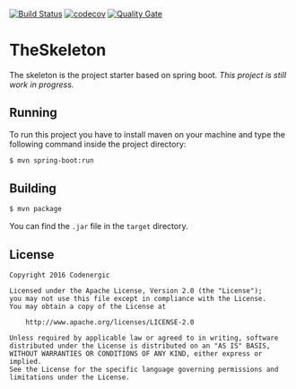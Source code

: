 [![Build Status](https://travis-ci.org/codenergic/theskeleton.svg?branch=master)](https://travis-ci.org/codenergic/theskeleton)
[![codecov](https://codecov.io/gh/codenergic/theskeleton/branch/master/graph/badge.svg)](https://codecov.io/gh/codenergic/theskeleton)
[![Quality Gate](https://sonarqube.com/api/badges/gate?key=org.codenergic.theskeleton:theskeleton-web)](https://sonarqube.com/dashboard/index/org.codenergic.theskeleton:theskeleton-web)

# TheSkeleton
The skeleton is the project starter based on spring boot.
*This project is still work in progress.*

## Running
To run this project you have to install maven on your machine and type the following command inside the project directory:
```bash
$ mvn spring-boot:run
```

## Building
```bash
$ mvn package
```
You can find the ```.jar``` file in the ```target``` directory.

## License
```
Copyright 2016 Codenergic

Licensed under the Apache License, Version 2.0 (the "License");
you may not use this file except in compliance with the License.
You may obtain a copy of the License at

    http://www.apache.org/licenses/LICENSE-2.0

Unless required by applicable law or agreed to in writing, software
distributed under the License is distributed on an "AS IS" BASIS,
WITHOUT WARRANTIES OR CONDITIONS OF ANY KIND, either express or implied.
See the License for the specific language governing permissions and
limitations under the License.
```
